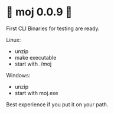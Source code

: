 # 🐸 moj 0.0.9 🐸

First CLI Binaries for testing are ready.

Linux:
* unzip
* make executable
* start with ./moj

Windows:
* unzip
* start with moj.exe

Best experience if you put it on your path.

